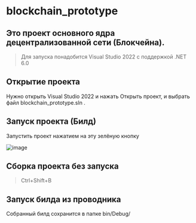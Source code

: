 # blockchain_prototype

## Это проект основного ядра децентрализованной сети (Блокчейна).
> Для запуска понадобится Visual Studio 2022 c поддержкой .NET 6.0

## Открытие проекта

Нужно открыть Visual Studio 2022 и нажать Открыть проект, и выбрать файл blockchain_prototype.sln .

## Запуск проекта (Билд)
Запустить проект нажатием на эту зелёную кнопку

![image](https://github.com/UniblockAdmin/blockchain_prototype/assets/144003232/ebcbfae1-1b34-45a3-875d-79c069fdce50)

## Сборка проекта без запуска 
> Ctrl+Shift+B

## Запуск билда из проводника
Собранный билд сохранится в папке bin/Debug/
